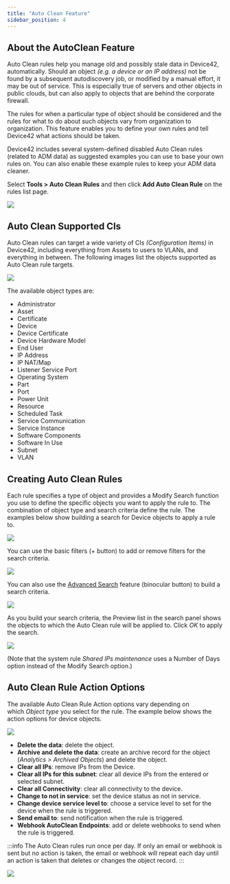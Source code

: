 ```yaml
---
title: "Auto Clean Feature"
sidebar_position: 4
---
```


## About the AutoClean Feature

Auto Clean rules help you manage old and possibly stale data in Device42, automatically. Should an object _(e.g. a device or an IP address)_ not be found by a subsequent autodiscovery job, or modified by a manual effort, it may be out of service. This is especially true of servers and other objects in public clouds, but can also apply to objects that are behind the corporate firewall.

The rules for when a particular type of object should be considered and the rules for what to do about such objects vary from organization to organization. This feature enables you to define your own rules and tell Device42 what actions should be taken.

Device42 includes several system-defined disabled Auto Clean rules (related to ADM data) as suggested examples you can use to base your own rules on. You can also enable these example rules to keep your ADM data cleaner.

Select **Tools > Auto Clean Rules** and then click **Add Auto Clean Rule** on the rules list page.

![](/assets/images/AutoClean-menu-item.png)

## Auto Clean Supported CIs

Auto Clean rules can target a wide variety of CIs _(Configuration Items)_ in Device42, including everything from Assets to users to VLANs, and everything in between. The following images list the objects supported as Auto Clean rule targets. 

![](/assets/images/AutoClean-object-type-drop-down.png)

The available object types are:

- Administrator
- Asset
- Certificate
- Device
- Device Certificate
- Device Hardware Model
- End User
- IP Address
- IP NAT/Map
- Listener Service Port
- Operating System
- Part
- Port
- Power Unit
- Resource
- Scheduled Task
- Service Communication
- Service Instance
- Software Components
- Software In Use
- Subnet
- VLAN

## Creating Auto Clean Rules

Each rule specifies a type of object and provides a Modify Search function you use to define the specific objects you want to apply the rule to. The combination of object type and search criteria define the rule. The examples below show building a search for Device objects to apply a rule to.

![](/assets/images/18.06.00_auto-clean-add-device-search.png)

You can use the basic filters (+ button) to add or remove filters for the search criteria.

![](/assets/images/18.06.00_auto-clean-add-device-search-2-filters.png)

You can also use the [Advanced Search](getstarted/advanced-search-feature.md) feature (binocular button) to build a search criteria.

![](/assets/images/18.06.00_auto-clean-add-device-search-3-advanced-search.png)

As you build your search criteria, the Preview list in the search panel shows the objects to which the Auto Clean rule will be applied to. Click _OK_ to apply the search.

![](/assets/images/18.06.00_auto-clean-add-device-search-4-filter-applied.png)

(Note that the system rule _Shared IPs maintenance_ uses a Number of Days option instead of the Modify Search option.)

## Auto Clean Rule Action Options

The available Auto Clean Rule Action options vary depending on which _Object type_ you select for the rule. The example below shows the action options for device objects.

![](/assets/images/AutoClean-device-action-options.png)

- **Delete the data**: delete the object. 
- **Archive and delete the data**: create an archive record for the object (_Analytics > Archived Objects_) and delete the object. 
- **Clear all IPs**: remove IPs from the Device. 
- **Clear all IPs for this subnet**: clear all device IPs from the entered or selected subnet. 
- **Clear all Connectivity**: clear all connectivity to the device. 
- **Change to not in service**: set the device status as not in service. 
- **Change device service level to**: choose a service level to set for the device when the rule is triggered. 
- **Send email to**: send notification when the rule is triggered. 
- **Webhook AutoClean Endpoints**: add or delete webhooks to send when the rule is triggered.

:::info 
The Auto Clean rules run once per day. If only an email or webhook is sent but no action is taken, the email or webhook will repeat each day until an action is taken that deletes or changes the object record.
:::

![](/assets/images/AutoClean-device-webhook-section.png)

